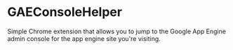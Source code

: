 GAEConsoleHelper
================

Simple Chrome extension that allows you to jump to the Google App Engine admin console for the app engine site you're visiting.